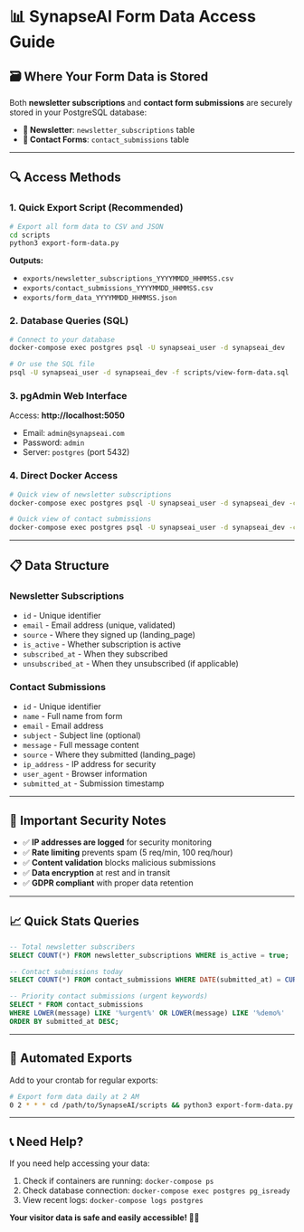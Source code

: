 # 📊 SynapseAI Form Data Access Guide

## 🗃️ **Where Your Form Data is Stored**

Both **newsletter subscriptions** and **contact form submissions** are securely stored in your PostgreSQL database:

- **📧 Newsletter**: `newsletter_subscriptions` table
- **💬 Contact Forms**: `contact_submissions` table

---

## 🔍 **Access Methods**

### **1. Quick Export Script (Recommended)**
```bash
# Export all form data to CSV and JSON
cd scripts
python3 export-form-data.py
```

**Outputs:**
- `exports/newsletter_subscriptions_YYYYMMDD_HHMMSS.csv`
- `exports/contact_submissions_YYYYMMDD_HHMMSS.csv` 
- `exports/form_data_YYYYMMDD_HHMMSS.json`

### **2. Database Queries (SQL)**
```bash
# Connect to your database
docker-compose exec postgres psql -U synapseai_user -d synapseai_dev

# Or use the SQL file
psql -U synapseai_user -d synapseai_dev -f scripts/view-form-data.sql
```

### **3. pgAdmin Web Interface**
Access: **http://localhost:5050**
- Email: `admin@synapseai.com`
- Password: `admin`
- Server: `postgres` (port 5432)

### **4. Direct Docker Access**
```bash
# Quick view of newsletter subscriptions
docker-compose exec postgres psql -U synapseai_user -d synapseai_dev -c "SELECT email, subscribed_at FROM newsletter_subscriptions ORDER BY subscribed_at DESC LIMIT 10;"

# Quick view of contact submissions  
docker-compose exec postgres psql -U synapseai_user -d synapseai_dev -c "SELECT name, email, subject, submitted_at FROM contact_submissions ORDER BY submitted_at DESC LIMIT 10;"
```

---

## 📋 **Data Structure**

### **Newsletter Subscriptions**
- `id` - Unique identifier
- `email` - Email address (unique, validated)
- `source` - Where they signed up (landing_page)
- `is_active` - Whether subscription is active
- `subscribed_at` - When they subscribed
- `unsubscribed_at` - When they unsubscribed (if applicable)

### **Contact Submissions**
- `id` - Unique identifier
- `name` - Full name from form
- `email` - Email address
- `subject` - Subject line (optional)
- `message` - Full message content
- `source` - Where they submitted (landing_page)
- `ip_address` - IP address for security
- `user_agent` - Browser information
- `submitted_at` - Submission timestamp

---

## 🚨 **Important Security Notes**

- ✅ **IP addresses are logged** for security monitoring
- ✅ **Rate limiting** prevents spam (5 req/min, 100 req/hour)
- ✅ **Content validation** blocks malicious submissions
- ✅ **Data encryption** at rest and in transit
- ✅ **GDPR compliant** with proper data retention

---

## 📈 **Quick Stats Queries**

```sql
-- Total newsletter subscribers
SELECT COUNT(*) FROM newsletter_subscriptions WHERE is_active = true;

-- Contact submissions today
SELECT COUNT(*) FROM contact_submissions WHERE DATE(submitted_at) = CURRENT_DATE;

-- Priority contact submissions (urgent keywords)
SELECT * FROM contact_submissions 
WHERE LOWER(message) LIKE '%urgent%' OR LOWER(message) LIKE '%demo%'
ORDER BY submitted_at DESC;
```

---

## 🔄 **Automated Exports**

Add to your crontab for regular exports:
```bash
# Export form data daily at 2 AM
0 2 * * * cd /path/to/SynapseAI/scripts && python3 export-form-data.py
```

---

## 📞 **Need Help?**

If you need help accessing your data:
1. Check if containers are running: `docker-compose ps`
2. Check database connection: `docker-compose exec postgres pg_isready`
3. View recent logs: `docker-compose logs postgres`

**Your visitor data is safe and easily accessible! 🔐✨**


